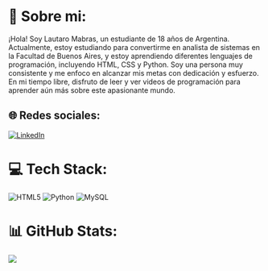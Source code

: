 # 🚀 Sobre mi:
¡Hola! Soy Lautaro Mabras, un estudiante de 18 años de Argentina. Actualmente, estoy estudiando para convertirme en analista de sistemas en la Facultad de Buenos Aires, y estoy aprendiendo diferentes lenguajes de programación, incluyendo HTML, CSS y Python. Soy una persona muy consistente y me enfoco en alcanzar mis metas con dedicación y esfuerzo.<br>En mi tiempo libre, disfruto de leer y ver videos de programación para aprender aún más sobre este apasionante mundo.


## 🌐 Redes sociales:
[![LinkedIn](https://img.shields.io/badge/LinkedIn-%230077B5.svg?logo=linkedin&logoColor=white)](https://www.linkedin.com/in/lautaro-mabras-1b6245274/) 

# 💻 Tech Stack:
![HTML5](https://img.shields.io/badge/html5-%23E34F26.svg?style=for-the-badge&logo=html5&logoColor=white) ![Python](https://img.shields.io/badge/python-3670A0?style=for-the-badge&logo=python&logoColor=ffdd54) ![MySQL](https://img.shields.io/badge/mysql-%2300f.svg?style=for-the-badge&logo=mysql&logoColor=white)
# 📊 GitHub Stats:
![](https://github-readme-stats.vercel.app/api/top-langs/?username=LautaroEzequielMabras&theme=dark&hide_border=false&include_all_commits=false&count_private=false&layout=compact)


